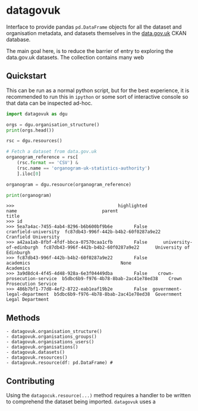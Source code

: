 # datagovuk

Interface to provide pandas `pd.DataFrame` objects for all the dataset and 
organisation metadata, and datasets themselves in the [data.gov.uk](https://data.gov.uk/) CKAN database.

The main goal here, is to reduce the barrier of entry to exploring the data.gov.uk datasets. 
The collection contains many web

## Quickstart

This can be run as a normal python script, but for the best experience, it is recommended to 
run this in `ipython` or some sort of interactive console so that data can be inspected ad-hoc.

```python
import datagovuk as dgu

orgs = dgu.organisation_structure()
print(orgs.head())

rsc = dgu.resources()

# Fetch a dataset from data.gov.uk
organogram_reference = rsc[
    (rsc.format == 'CSV') &
    (rsc.name == 'organogram-uk-statistics-authority')
    ].iloc[0]

organogram = dgu.resource(organogram_reference)

print(organogram)


```
```
>>>                                       highlighted                         name                                parent                        title
>>> id
>>> 5ea7a4ac-7455-4ab4-8296-b6b600bf9b6e        False         cranfield-university  fc87db43-996f-442b-b4b2-60f0287a9e22         Cranfield University
>>> a42aa1ab-8fbf-4fdf-bbca-07570caa1cfb        False      university-of-edinburgh  fc87db43-996f-442b-b4b2-60f0287a9e22      University of Edinburgh
>>> fc87db43-996f-442b-b4b2-60f0287a9e22        False                    academics                                  None                    Academics
>>> 3a9d8dc4-4f45-4d48-928a-6e3f04449dba        False    crown-prosecution-service  b5dbc6b9-f976-4b78-8bab-2ac41e78ed38    Crown Prosecution Service
>>> 486b7bf1-77d8-4ef2-8722-eab1eaf19b2e        False  government-legal-department  b5dbc6b9-f976-4b78-8bab-2ac41e78ed38  Government Legal Department
```

## Methods

    - datagovuk.organisation_structure()
    - datagovuk.organisations_groups()
    - datagovuk.organisations_users()
    - datagovuk.organisations()
    - datagovuk.datasets()
    - datagovuk.resources()
    - datagovuk.resource(df: pd.DataFrame) # 

## Contributing

Using the `datagocuk.resource(...)` method requires a handler to be written to comprehend the dataset being imported.
`datagovuk` uses a 


